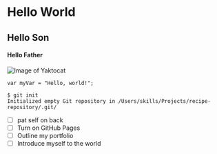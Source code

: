 # Hello World
## Hello Son
#### Hello Father
![Image of Yaktocat](https://octodex.github.com/images/yaktocat.png)
```
var myVar = "Hello, world!";
```
```
$ git init
Initialized empty Git repository in /Users/skills/Projects/recipe-repository/.git/
```
- [ ] pat self on back
- [ ] Turn on GitHub Pages
- [ ] Outline my portfolio
- [ ] Introduce myself to the world
